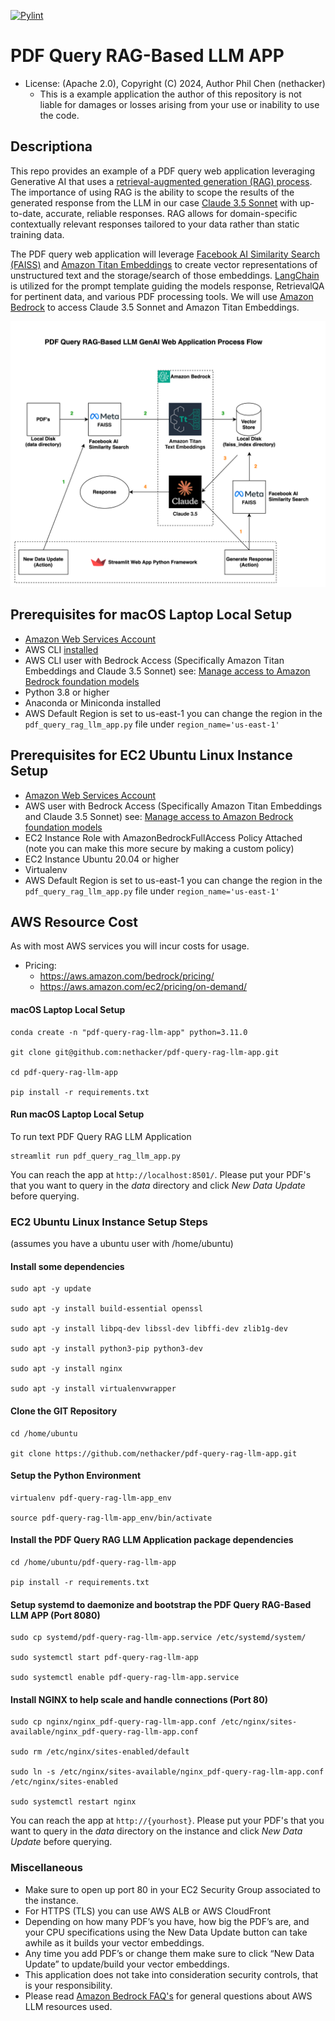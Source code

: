 [![Pylint](https://github.com/nethacker/pdf-query-rag-llm-app/actions/workflows/pylint.yml/badge.svg)](https://github.com/nethacker/pdf-query-rag-llm-app/actions/workflows/pylint.yml)
# PDF Query RAG-Based LLM APP
* License: (Apache 2.0), Copyright (C) 2024, Author Phil Chen (nethacker)
  * This is a example application the author of this repository is not liable for damages or losses arising from your use or inability to use the code.

## Descriptiona

This repo provides an example of a PDF query web application leveraging Generative AI that uses a <a href="https://en.wikipedia.org/wiki/Retrieval-augmented_generation" target="_blank">retrieval-augmented generation (RAG) process</a>. The importance of using RAG is the ability to scope the results of the generated response from the LLM in our case <a href="https://docs.anthropic.com/en/docs/about-claude/models" target="_blank">Claude 3.5 Sonnet</a> with up-to-date, accurate, reliable responses. RAG allows for domain-specific contextually relevant responses tailored to your data rather than static training data.

The PDF query web application will leverage <a href="https://ai.meta.com/tools/faiss/" target="_blank">Facebook AI Similarity Search (FAISS)</a> and <a href="https://docs.aws.amazon.com/bedrock/latest/userguide/titan-embedding-models.html" target="_blank">Amazon Titan Embeddings</a> to create vector representations of unstructured text and the storage/search of those embeddings. <a href="https://langchain.   com" target="_blank">LangChain</a> is utilized for the prompt template guiding the models response, RetrievalQA for pertinent data, and various PDF processing tools. We will use <a href="https://aws.amazon.com/bedrock/" target="_blank">Amazon Bedrock</a> to access Claude 3.5 Sonnet and Amazon Titan Embeddings.


<p align="center">
<img src="flow-diagram.svg" alt="PDF Query RAG-Based LLM GenAI Web Application Process Flow" />
</p>

## Prerequisites for macOS Laptop Local Setup

* <a href="https://aws.amazon.com" target="_blank"> Amazon Web Services Account</a>
* AWS CLI <a href="https://docs.aws.amazon.com/cli/latest/userguide/getting-started-quickstart.html" target="_blank">installed</a>
* AWS CLI user with Bedrock Access (Specifically Amazon Titan Embeddings and Claude 3.5 Sonnet) see: <a href="https://docs.aws.amazon.com/bedrock/latest/userguide/model-access.html" target="_blank">Manage access to Amazon Bedrock foundation models</a>
* Python 3.8 or higher
* Anaconda or Miniconda installed 
* AWS Default Region is set to us-east-1 you can change the region in the `pdf_query_rag_llm_app.py` file under `region_name='us-east-1'`

## Prerequisites for EC2 Ubuntu Linux Instance Setup
* <a href="https://aws.amazon.com" target="_blank"> Amazon Web Services Account</a>
* AWS user with Bedrock Access (Specifically Amazon Titan Embeddings and Claude 3.5 Sonnet) see: <a href="https://docs.aws.amazon.com/bedrock/latest/userguide/model-access.html" target="_blank">Manage access to  Amazon Bedrock foundation models</a>
* EC2 Instance Role with AmazonBedrockFullAccess Policy Attached (note you can make this more secure by making a custom policy)
* EC2 Instance Ubuntu 20.04 or higher
* Virtualenv
* AWS Default Region is set to us-east-1 you can change the region in the `pdf_query_rag_llm_app.py` file under `region_name='us-east-1'`

## AWS Resource Cost

As with most AWS services you will incur costs for usage. 

* Pricing:
  * https://aws.amazon.com/bedrock/pricing/
  * https://aws.amazon.com/ec2/pricing/on-demand/

#### macOS Laptop Local Setup

```
conda create -n "pdf-query-rag-llm-app" python=3.11.0

git clone git@github.com:nethacker/pdf-query-rag-llm-app.git

cd pdf-query-rag-llm-app

pip install -r requirements.txt
```

#### Run macOS Laptop Local Setup

To run text PDF Query RAG LLM Application

```
streamlit run pdf_query_rag_llm_app.py
```

You can reach the app at `http://localhost:8501/`. Please put your PDF's that you want to query in the *data* directory and click *New Data Update* before querying.

### EC2 Ubuntu Linux Instance Setup Steps
(assumes you have a ubuntu user with /home/ubuntu)

#### Install some dependencies
```
sudo apt -y update

sudo apt -y install build-essential openssl

sudo apt -y install libpq-dev libssl-dev libffi-dev zlib1g-dev

sudo apt -y install python3-pip python3-dev

sudo apt -y install nginx

sudo apt -y install virtualenvwrapper
```

#### Clone the GIT Repository
```
cd /home/ubuntu

git clone https://github.com/nethacker/pdf-query-rag-llm-app.git
```

#### Setup the Python Environment
```
virtualenv pdf-query-rag-llm-app_env

source pdf-query-rag-llm-app_env/bin/activate
```

#### Install the PDF Query RAG LLM Application package dependencies
```
cd /home/ubuntu/pdf-query-rag-llm-app

pip install -r requirements.txt
```

#### Setup systemd to daemonize and bootstrap the PDF Query RAG-Based LLM APP (Port 8080)
```
sudo cp systemd/pdf-query-rag-llm-app.service /etc/systemd/system/

sudo systemctl start pdf-query-rag-llm-app

sudo systemctl enable pdf-query-rag-llm-app.service
```

#### Install NGINX to help scale and handle connections (Port 80)
```
sudo cp nginx/nginx_pdf-query-rag-llm-app.conf /etc/nginx/sites-available/nginx_pdf-query-rag-llm-app.conf

sudo rm /etc/nginx/sites-enabled/default

sudo ln -s /etc/nginx/sites-available/nginx_pdf-query-rag-llm-app.conf /etc/nginx/sites-enabled

sudo systemctl restart nginx
```

You can reach the app at `http://{yourhost}`. Please put your PDF's that you want to query in the *data* directory on the instance and click *New Data Update* before querying.

### Miscellaneous

* Make sure to open up port 80 in your EC2 Security Group associated to the instance.
* For HTTPS (TLS) you can use AWS ALB or AWS CloudFront
* Depending on how many PDF’s you have, how big the PDF’s are, and your CPU specifications using the New Data Update button can take awhile as it builds your vector embeddings.
* Any time you add PDF’s or change them make sure to click “New Data Update” to update/build your vector embeddings.
* This application does not take into consideration security controls, that is your responsibility.
* Please read <a href="https://aws.amazon.com/bedrock/faqs/" target="_blank">Amazon Bedrock FAQ's</a> for general questions about AWS LLM resources used.
